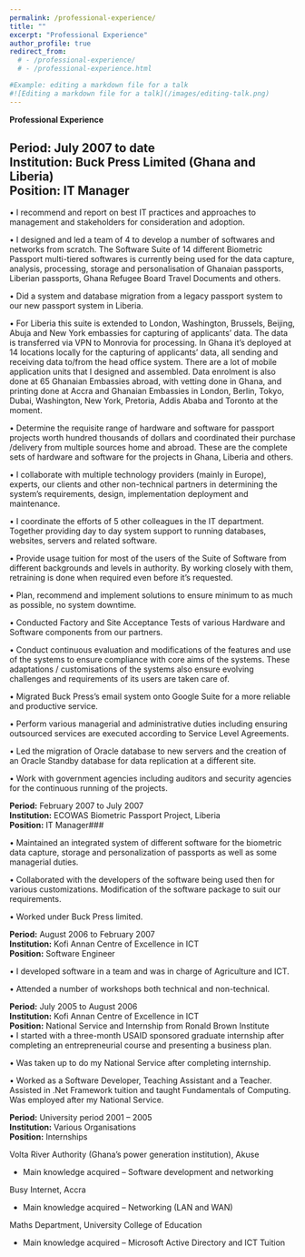 ```yaml
---
permalink: /professional-experience/
title: ""
excerpt: "Professional Experience"
author_profile: true
redirect_from: 
  # - /professional-experience/
  # - /professional-experience.html

#Example: editing a markdown file for a talk
#![Editing a markdown file for a talk](/images/editing-talk.png)
---
```

**Professional Experience**

**Period:** July 2007 to date   
**Institution:** Buck Press Limited (Ghana and Liberia)   
**Position:** IT Manager  
---
•	I recommend and report on best IT practices and approaches to management and stakeholders for consideration and adoption. 

•	I designed and led a team of 4 to develop a number of softwares and networks from scratch. The Software Suite of 14 different Biometric Passport multi-tiered softwares is currently being used for the data capture, analysis, processing, storage and personalisation of Ghanaian passports, Liberian passports, Ghana Refugee Board Travel Documents and others. 

•	Did a system and database migration from a legacy passport system to our new passport system in Liberia.

•	For Liberia this suite is extended to London, Washington, Brussels, Beijing, Abuja and New York embassies for capturing of applicants’ data. The data is transferred via VPN to Monrovia for processing. In Ghana it’s deployed at 14 locations locally for the capturing of applicants’ data, all sending and receiving data to/from the head office system. There are a lot of mobile application units that I designed and assembled. Data enrolment is also done at 65 Ghanaian Embassies abroad, with vetting done in Ghana, and printing done at Accra and Ghanaian Embassies in London, Berlin, Tokyo, Dubai, Washington, New York, Pretoria, Addis Ababa and Toronto at the moment.

•	Determine the requisite range of hardware and software for passport projects worth hundred thousands of dollars and coordinated their purchase /delivery from multiple sources home and abroad. These are the complete sets of hardware and software for the projects in Ghana, Liberia and others.

•	I collaborate with multiple technology providers (mainly in Europe), experts, our clients and other non-technical partners in determining the system’s requirements, design, implementation deployment and maintenance. 

•	I coordinate the efforts of 5 other colleagues in the IT department. Together providing day to day system support to running databases, websites, servers and related software.

•	Provide usage tuition for most of the users of the Suite of Software from different backgrounds and levels in authority. By working closely with them, retraining is done when required even before it’s requested.

•	Plan, recommend and implement solutions to ensure minimum to as much as possible, no system downtime.

•	Conducted Factory and Site Acceptance Tests of various Hardware and Software components from our partners.

•	Conduct continuous evaluation and modifications of the features and use of the systems to ensure compliance with core aims of the systems. These adaptations / customisations of the systems also ensure evolving challenges and requirements of its users are taken care of.

•	Migrated Buck Press’s email system onto Google Suite for a more reliable and productive service.

•	Perform various managerial and administrative duties including ensuring outsourced services are executed according to Service Level Agreements.

•	Led the migration of Oracle database to new servers and the creation of an Oracle Standby database for data replication at a different site.

•	Work with government agencies including auditors and security agencies for the continuous running of the projects.



**Period:** February 2007 to July 2007   
**Institution:** ECOWAS Biometric Passport Project, Liberia   
**Position:** IT Manager###  


•	Maintained an integrated system of different software for the biometric data capture, storage and personalization of passports as well as some managerial duties. 

•	Collaborated with the developers of the software being used then for various customizations. Modification of the software package to suit our requirements. 

•	Worked under Buck Press limited.


**Period:** August 2006 to February 2007   
**Institution:** Kofi Annan Centre of Excellence in ICT   
**Position:** Software Engineer     

•	I developed software in a team and was in charge of Agriculture and ICT. 

•	Attended a number of workshops both technical and non-technical.


**Period:** July 2005 to August 2006   
**Institution:** Kofi Annan Centre of Excellence in ICT   
**Position:** National Service and Internship from Ronald Brown Institute     
•	I started with a three-month USAID sponsored graduate internship after completing an entrepreneurial course and presenting a business plan.

•	Was taken up to do my National Service after completing internship. 

•	Worked as a Software Developer, Teaching Assistant and a Teacher. Assisted in .Net Framework tuition and taught Fundamentals of Computing. Was employed after my National Service.



**Period:** University period 2001 – 2005   
**Institution:** Various Organisations   
**Position:** Internships     

Volta River Authority (Ghana’s power generation institution), Akuse
-	Main knowledge acquired – Software development and networking

Busy Internet, Accra
-	Main knowledge acquired – Networking (LAN and WAN)

Maths Department, University College of Education
-	Main knowledge acquired – Microsoft Active Directory and ICT Tuition

